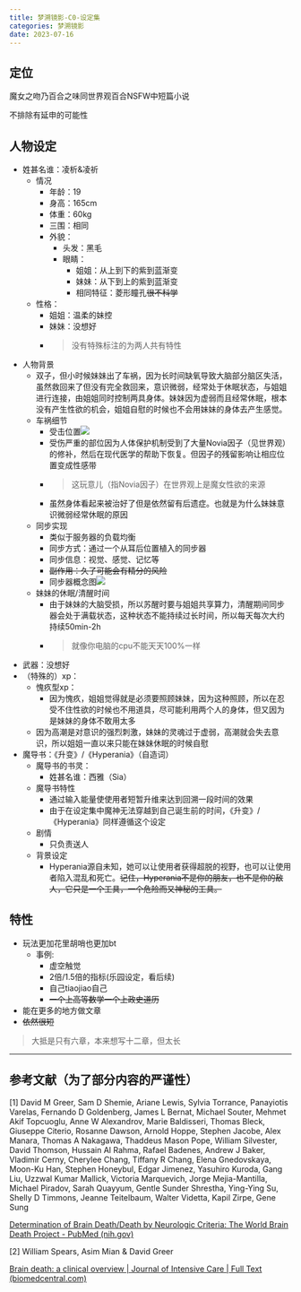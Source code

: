 ```yaml
---
title: 梦溯镜影-C0-设定集
categories: 梦溯镜影
date: 2023-07-16
---
```


## 定位

魔女之吻乃百合之味同世界观百合NSFW中短篇小说

不排除有延申的可能性

## 人物设定

- 姓甚名谁：凌析&凌祈
    - 情况
    	- 年龄：19
    	- 身高：165cm
    	- 体重：60kg
    	- 三围：相同
    	- 外貌：
    		- 头发：黑毛
    		- 眼睛：
    			- 姐姐：从上到下的紫到蓝渐变
    			- 妹妹：从下到上的紫到蓝渐变
    			- 相同特征：菱形瞳孔<del>很不科学</del>
	- 性格：
		- 姐姐：温柔的妹控
		- 妹妹：没想好
		- > 没有特殊标注的为两人共有特性
- 人物背景
	- 双子，但小时候妹妹出了车祸，因为长时间缺氧导致大脑部分脑区失活，虽然救回来了但没有完全救回来，意识微弱，经常处于休眠状态，与姐姐进行连接，由姐姐同时控制两具身体。妹妹因为虚弱而且经常休眠，根本没有产生性欲的机会，姐姐自慰的时候也不会用妹妹的身体去产生感觉。
	- 车祸细节
		- 受击位置![](https://img-r2.anjiurine.top/q78kg/appendix/%E6%A2%A6%E6%BA%AF%E9%95%9C%E5%BD%B1%E8%AE%BE%E5%AE%9A-%E5%8F%97%E5%87%BB%E4%BD%8D%E7%BD%AE.webp)
		- 受伤严重的部位因为人体保护机制受到了大量Novia因子（见世界观）的修补，然后在现代医学的帮助下恢复。但因子的残留影响让相应位置变成性感带
		- > 这玩意儿（指Novia因子）在世界观上是魔女性欲的来源
		- 虽然身体看起来被治好了但是依然留有后遗症。也就是为什么妹妹意识微弱经常休眠的原因
	- 同步实现
        - 类似于服务器的负载均衡
		- 同步方式：通过一个从耳后位置植入的同步器
		- 同步信息：视觉、感觉、记忆等
		- <del>副作用：久了可能会有精分的风险</del>
		- 同步器概念图![](https://img-r2.anjiurine.top/q78kg/appendix/同步器.webp)
	- 妹妹的休眠/清醒时间
		- 由于妹妹的大脑受损，所以苏醒时要与姐姐共享算力，清醒期间同步器会处于满载状态，这种状态不能持续过长时间，所以每天每次大约持续50min-2h
		- > 就像你电脑的cpu不能天天100%一样
- 武器：没想好
- （特殊的）xp：
	- 愧疚型xp：
		- 因为愧疚，姐姐觉得就是必须要照顾妹妹，因为这种照顾，所以在忍受不住性欲的时候也不用道具，尽可能利用两个人的身体，但又因为是妹妹的身体不敢用太多
	- 因为高潮是对意识的强烈刺激，妹妹的灵魂过于虚弱，高潮就会失去意识，所以姐姐一直以来只能在妹妹休眠的时候自慰
- 魔导书：《升变》/《Hyperania》（自造词）
	- 魔导书的书灵：
		- 姓甚名谁：西雅（Sia）
	- 魔导书特性
		- 通过输入能量使使用者短暂升维来达到回溯一段时间的效果
		- 由于在设定集中魔神无法穿越到自己诞生前的时间，《升变》/《Hyperania》同样遵循这个设定
	- 剧情
		- 只负责送人
	- 背景设定
		- Hyperania源自未知，她可以让使用者获得超脱的视野，也可以让使用者陷入混乱和死亡。<del>记住，Hyperania不是你的朋友，也不是你的敌人，它只是一个工具，一个危险而又神秘的工具。</del>


## 特性

- 玩法更加花里胡哨也更加bt
	- 事例:
		- 虚空触觉
		- 2倍/1.5倍的指标(乐园设定，看后续)
		- 自己tiaojiao自己
		- <del>一个上高等数学一个上政史道历</del>
- 能在更多的地方做文章
- <del>依然很短</del>

> 大抵是只有六章，本来想写十二章，但太长

---

## 参考文献（为了部分内容的严谨性）

[1] David M Greer, Sam D Shemie, Ariane Lewis, Sylvia Torrance, Panayiotis Varelas, Fernando D Goldenberg, James L Bernat, Michael Souter, Mehmet Akif Topcuoglu, Anne W Alexandrov, Marie Baldisseri, Thomas Bleck, Giuseppe Citerio, Rosanne Dawson, Arnold Hoppe, Stephen Jacobe, Alex Manara, Thomas A Nakagawa, Thaddeus Mason Pope, William Silvester, David Thomson, Hussain Al Rahma, Rafael Badenes, Andrew J Baker, Vladimir Cerny, Cherylee Chang, Tiffany R Chang, Elena Gnedovskaya, Moon-Ku Han, Stephen Honeybul, Edgar Jimenez, Yasuhiro Kuroda, Gang Liu, Uzzwal Kumar Mallick, Victoria Marquevich, Jorge Mejia-Mantilla, Michael Piradov, Sarah Quayyum, Gentle Sunder Shrestha, Ying-Ying Su, Shelly D Timmons, Jeanne Teitelbaum, Walter Videtta, Kapil Zirpe, Gene Sung

[Determination of Brain Death/Death by Neurologic Criteria: The World Brain Death Project - PubMed (nih.gov)](https://pubmed.ncbi.nlm.nih.gov/32761206/)

[2] William Spears, Asim Mian & David Greer

[Brain death: a clinical overview | Journal of Intensive Care | Full Text (biomedcentral.com)](https://jintensivecare.biomedcentral.com/articles/10.1186/s40560-022-00609-4)



